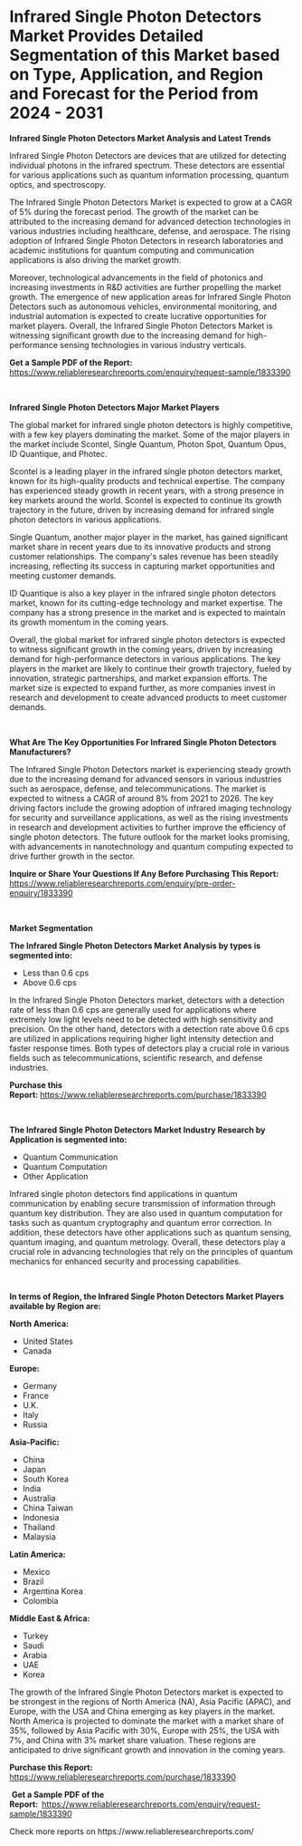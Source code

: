 <p><h1>Infrared Single Photon Detectors Market Provides Detailed Segmentation of this Market based on Type, Application, and Region and Forecast for the Period from 2024 - 2031</h1></p><p><strong>Infrared Single Photon Detectors Market Analysis and Latest Trends</strong></p>
<p><p>Infrared Single Photon Detectors are devices that are utilized for detecting individual photons in the infrared spectrum. These detectors are essential for various applications such as quantum information processing, quantum optics, and spectroscopy.</p><p>The Infrared Single Photon Detectors Market is expected to grow at a CAGR of 5% during the forecast period. The growth of the market can be attributed to the increasing demand for advanced detection technologies in various industries including healthcare, defense, and aerospace. The rising adoption of Infrared Single Photon Detectors in research laboratories and academic institutions for quantum computing and communication applications is also driving the market growth.</p><p>Moreover, technological advancements in the field of photonics and increasing investments in R&D activities are further propelling the market growth. The emergence of new application areas for Infrared Single Photon Detectors such as autonomous vehicles, environmental monitoring, and industrial automation is expected to create lucrative opportunities for market players. Overall, the Infrared Single Photon Detectors Market is witnessing significant growth due to the increasing demand for high-performance sensing technologies in various industry verticals.</p></p>
<p><strong>Get a Sample PDF of the Report:&nbsp;</strong> <a href="https://www.reliableresearchreports.com/enquiry/request-sample/1833390">https://www.reliableresearchreports.com/enquiry/request-sample/1833390</a></p>
<p>&nbsp;</p>
<p><strong>Infrared Single Photon Detectors Major Market Players</strong></p>
<p><p>The global market for infrared single photon detectors is highly competitive, with a few key players dominating the market. Some of the major players in the market include Scontel, Single Quantum, Photon Spot, Quantum Opus, ID Quantique, and Photec. </p><p>Scontel is a leading player in the infrared single photon detectors market, known for its high-quality products and technical expertise. The company has experienced steady growth in recent years, with a strong presence in key markets around the world. Scontel is expected to continue its growth trajectory in the future, driven by increasing demand for infrared single photon detectors in various applications.</p><p>Single Quantum, another major player in the market, has gained significant market share in recent years due to its innovative products and strong customer relationships. The company's sales revenue has been steadily increasing, reflecting its success in capturing market opportunities and meeting customer demands.</p><p>ID Quantique is also a key player in the infrared single photon detectors market, known for its cutting-edge technology and market expertise. The company has a strong presence in the market and is expected to maintain its growth momentum in the coming years.</p><p>Overall, the global market for infrared single photon detectors is expected to witness significant growth in the coming years, driven by increasing demand for high-performance detectors in various applications. The key players in the market are likely to continue their growth trajectory, fueled by innovation, strategic partnerships, and market expansion efforts. The market size is expected to expand further, as more companies invest in research and development to create advanced products to meet customer demands.</p></p>
<p>&nbsp;</p>
<p><strong>What Are The Key Opportunities For Infrared Single Photon Detectors Manufacturers?</strong></p>
<p><p>The Infrared Single Photon Detectors market is experiencing steady growth due to the increasing demand for advanced sensors in various industries such as aerospace, defense, and telecommunications. The market is expected to witness a CAGR of around 8% from 2021 to 2026. The key driving factors include the growing adoption of infrared imaging technology for security and surveillance applications, as well as the rising investments in research and development activities to further improve the efficiency of single photon detectors. The future outlook for the market looks promising, with advancements in nanotechnology and quantum computing expected to drive further growth in the sector.</p></p>
<p><strong>Inquire or Share Your Questions If Any Before Purchasing This Report:</strong> <a href="https://www.reliableresearchreports.com/enquiry/pre-order-enquiry/1833390">https://www.reliableresearchreports.com/enquiry/pre-order-enquiry/1833390</a></p>
<p>&nbsp;</p>
<p><strong>Market Segmentation</strong></p>
<p><strong>The Infrared Single Photon Detectors Market Analysis by types is segmented into:</strong></p>
<p><ul><li>Less than 0.6 cps</li><li>Above 0.6 cps</li></ul></p>
<p><p>In the Infrared Single Photon Detectors market, detectors with a detection rate of less than 0.6 cps are generally used for applications where extremely low light levels need to be detected with high sensitivity and precision. On the other hand, detectors with a detection rate above 0.6 cps are utilized in applications requiring higher light intensity detection and faster response times. Both types of detectors play a crucial role in various fields such as telecommunications, scientific research, and defense industries.</p></p>
<p><strong>Purchase this Report:&nbsp;</strong><a href="https://www.reliableresearchreports.com/purchase/1833390">https://www.reliableresearchreports.com/purchase/1833390</a></p>
<p>&nbsp;</p>
<p><strong>The Infrared Single Photon Detectors Market Industry Research by Application is segmented into:</strong></p>
<p><ul><li>Quantum Communication</li><li>Quantum Computation</li><li>Other Application</li></ul></p>
<p><p>Infrared single photon detectors find applications in quantum communication by enabling secure transmission of information through quantum key distribution. They are also used in quantum computation for tasks such as quantum cryptography and quantum error correction. In addition, these detectors have other applications such as quantum sensing, quantum imaging, and quantum metrology. Overall, these detectors play a crucial role in advancing technologies that rely on the principles of quantum mechanics for enhanced security and processing capabilities.</p></p>
<p>&nbsp;</p>
<p><strong>In terms of Region, the Infrared Single Photon Detectors Market Players available by Region are:</strong></p>
<p>
    <p> <strong> North America: </strong>
        <ul>
            <li>United States</li>
            <li>Canada</li>
        </ul>
        </p> 
    <p> <strong> Europe: </strong>
        <ul>
            <li>Germany</li>
            <li>France</li>
            <li>U.K.</li>
            <li>Italy</li>
            <li>Russia</li>
        </ul>
        </p> 
    <p> <strong> Asia-Pacific: </strong>
        <ul>
            <li>China</li>
            <li>Japan</li>
            <li>South Korea</li>
            <li>India</li>
            <li>Australia</li>
            <li>China Taiwan</li>
            <li>Indonesia</li>
            <li>Thailand</li>
            <li>Malaysia</li>
        </ul>
        </p> 
    <p> <strong> Latin America: </strong>
        <ul>
            <li>Mexico</li>
            <li>Brazil</li>
            <li>Argentina Korea</li>
            <li>Colombia</li>
        </ul>
        </p> 
    <p> <strong> Middle East & Africa: </strong>
        <ul>
            <li>Turkey</li>
            <li>Saudi</li>
            <li>Arabia</li>
            <li>UAE</li>
            <li>Korea</li>
        </ul>
    </p>
    </p>
<p><p>The growth of the Infrared Single Photon Detectors market is expected to be strongest in the regions of North America (NA), Asia Pacific (APAC), and Europe, with the USA and China emerging as key players in the market. North America is projected to dominate the market with a market share of 35%, followed by Asia Pacific with 30%, Europe with 25%, the USA with 7%, and China with 3% market share valuation. These regions are anticipated to drive significant growth and innovation in the coming years.</p></p>
<p><strong>Purchase this Report: </strong><a href="https://www.reliableresearchreports.com/purchase/1833390">https://www.reliableresearchreports.com/purchase/1833390</a></p>
<p>&nbsp;<strong>Get a Sample PDF of the Report:&nbsp;&nbsp;</strong><a href="https://www.reliableresearchreports.com/enquiry/request-sample/1833390">https://www.reliableresearchreports.com/enquiry/request-sample/1833390</a></p>
<p><strong></strong></p>
<p>Check more reports on https://www.reliableresearchreports.com/</p>